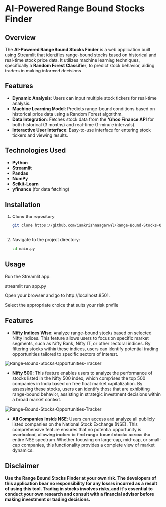 # AI-Powered Range Bound Stocks Finder

## Overview
The **AI-Powered Range Bound Stocks Finder** is a web application built using Streamlit that identifies range-bound stocks based on historical and real-time stock price data. It utilizes machine learning techniques, specifically a **Random Forest Classifier**, to predict stock behavior, aiding traders in making informed decisions.

## Features
- **Dynamic Analysis**: Users can input multiple stock tickers for real-time analysis.
- **Machine Learning Model**: Predicts range-bound conditions based on historical price data using a Random Forest algorithm.
- **Data Integration**: Fetches stock data from the **Yahoo Finance API** for both historical (3 months) and real-time (1-minute intervals).
- **Interactive User Interface**: Easy-to-use interface for entering stock tickers and viewing results.

## Technologies Used
- **Python**
- **Streamlit**
- **Pandas**
- **NumPy**
- **Scikit-Learn**
- **yfinance** (for data fetching)

## Installation
1. Clone the repository:
   ```bash
   git clone https://github.com/iamkrishnaagarwal/Range-Bound-Stocks-Opportunities-Tracker.git
  
2. Navigate to the project directory:
   ```bash
   cd main.py

## Usage

Run the Streamlit app:

streamlit run app.py

Open your browser and go to http://localhost:8501.

Select the appropriate choice that suits your risk profile 

## Features

- **Nifty Indices Wise**: Analyze range-bound stocks based on selected Nifty indices. This feature allows users to focus on specific market segments, such as Nifty Bank, Nifty IT, or other sectoral indices. By filtering stocks within these indices, users can identify potential trading opportunities tailored to specific sectors of interest.

![Range-Bound-Stocks-Opportunities-Tracker](img1.jpg)

- **Nifty 500**: This feature enables users to analyze the performance of stocks listed in the Nifty 500 index, which comprises the top 500 companies in India based on free float market capitalization. By assessing these stocks, users can identify those that are exhibiting range-bound behavior, assisting in strategic investment decisions within a broad market context.

![Range-Bound-Stocks-Opportunities-Tracker](img2.jpg)

- **All Companies Inside NSE**: Users can access and analyze all publicly listed companies on the National Stock Exchange (NSE). This comprehensive feature ensures that no potential opportunity is overlooked, allowing traders to find range-bound stocks across the entire NSE spectrum. Whether focusing on large-cap, mid-cap, or small-cap companies, this functionality provides a complete view of market dynamics.


## Disclaimer
**Use the Range Bound Stocks Finder at your own risk. The developers of this application bear no responsibility for any losses incurred as a result of using this tool. Trading in stocks involves risks, and it's essential to conduct your own research and consult with a financial advisor before making investment or trading decisions.**

   


